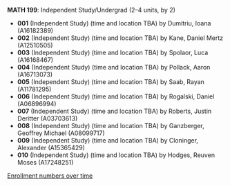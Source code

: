 **MATH 199**: Independent Study/Undergrad (2–4 units, by 2)

- **001** (Independent Study) (time and location TBA) by Dumitriu, Ioana (A16182389)
- **002** (Independent Study) (time and location TBA) by Kane, Daniel Mertz (A12510505)
- **003** (Independent Study) (time and location TBA) by Spolaor, Luca (A16168467)
- **004** (Independent Study) (time and location TBA) by Pollack, Aaron (A16713073)
- **005** (Independent Study) (time and location TBA) by Saab, Rayan (A11781295)
- **006** (Independent Study) (time and location TBA) by Rogalski, Daniel (A06896994)
- **007** (Independent Study) (time and location TBA) by Roberts, Justin Deritter (A03703613)
- **008** (Independent Study) (time and location TBA) by Ganzberger, Geoffrey Michael (A08099717)
- **009** (Independent Study) (time and location TBA) by Cloninger, Alexander (A15365429)
- **010** (Independent Study) (time and location TBA) by Hodges, Reuven Moses (A17248251)

[Enrollment numbers over time](./MATH199.tsv)
